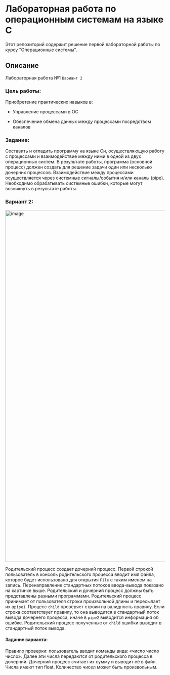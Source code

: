 # Лабораторная работа по операционным системам на языке C

Этот репозиторий содержит решение первой лабораторной работы по курсу "Операционные системы".

## Описание

Лабораторная работа №1 `Вариант 2`

### Цель работы:

Приобретение практических навыков в:

- Управление процессами в ОС

- Обеспечение обмена данных между процессами посредством каналов

### Задание:

Составить и отладить программу на языке Си, осуществляющую работу с процессами и взаимодействие между ними в одной из двух операционных систем. В результате работы, программа (основной процесс) должен создать для решение задачи один или несколько дочерних процессов. Взаимодействие между процессами осуществляется через системные сигналы/события и/или каналы (pipe). Необходимо обрабатывать системные ошибки, которые могут возникнуть в результате работы.

### Вариант 2:

<img width="1039" height="1112" alt="image" src="https://github.com/Kseniakdhu/os_lab_1/blob/main/OS.png" />

Родительский процесс создает дочерний процесс. Первой строкой пользователь в консоль родительского процесса вводит имя файла, которое будет использовано для открытия `File` с таким именем на запись. Перенаправление стандартных потоков ввода-вывода показано на картинке выше. Родительский и дочерний процесс должны быть представлены разными программами. Родительский процесс принимает от пользователя строки произвольной длины и пересылает их в`pipe1`. Процесс `child` проверяет строки на валидность правилу. Если строка соответствует правилу, то она выводится в стандартный поток вывода дочернего процесса, иначе в `pipe2` выводится информация об ошибке. Родительский процесс полученные от `child` ошибки выводит в стандартный поток вывода.

#### Задание варианта:

Правило проверки: пользователь вводит команды вида: «число число число<endline>». Далее эти числа 
передаются от родительского процесса в дочерний. Дочерний процесс считает их сумму и 
выводит её в файл. Числа имеют тип float. Количество чисел может быть произвольным.
